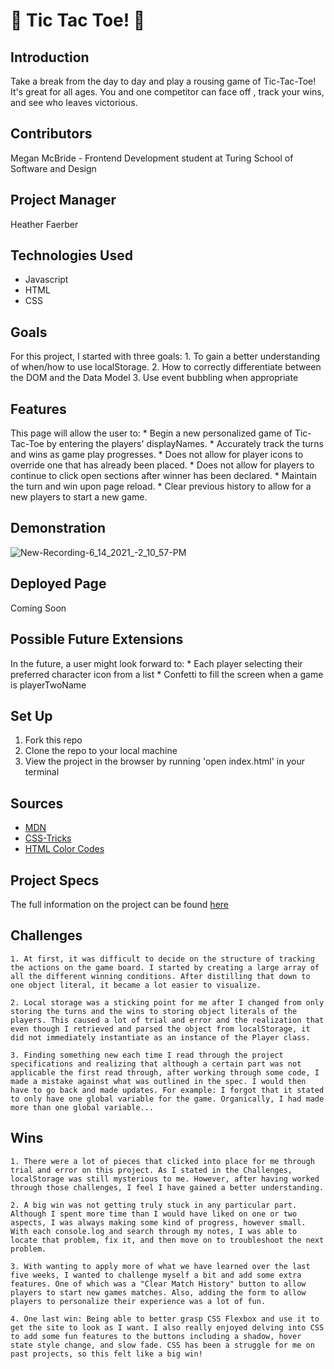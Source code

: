 # 🐷 Tic Tac Toe! 🐯

## Introduction
  Take a break from the day to day and play a rousing game of Tic-Tac-Toe! It's great for all ages. You and one competitor can face off , track your wins, and see who leaves victorious.

## Contributors
  Megan McBride - Frontend Development student at Turing School of Software and Design

## Project Manager
  Heather Faerber

## Technologies Used
  * Javascript
  * HTML
  * CSS

## Goals
  For this project, I started with three goals:
    1. To gain a better understanding of when/how to use localStorage.
    2. How to correctly differentiate between the DOM and the Data Model
    3. Use event bubbling when appropriate

## Features
  This page will allow the user to:
    * Begin a new personalized game of Tic-Tac-Toe by entering the players' displayNames.
    * Accurately track the turns and wins as game play progresses.
    * Does not allow for player icons to override one that has already been placed.
    * Does not allow for players to continue to click open sections after winner has been declared.
    * Maintain the turn and win upon page reload.
    * Clear previous history to allow for a new players to start a new game.

## Demonstration
  ![New-Recording-6_14_2021_-2_10_57-PM](https://user-images.githubusercontent.com/78767067/121958594-15e6e380-cd21-11eb-9574-324589064c39.gif)

## Deployed Page
  Coming Soon

## Possible Future Extensions
  In the future, a user might look forward to:
    * Each player selecting their preferred character icon from a list
    * Confetti to fill the screen when a game is playerTwoName

## Set Up
  1. Fork this repo
  2. Clone the repo to your local machine
  3. View the project in the browser by running 'open index.html' in your terminal

## Sources
  * [MDN](https://developer.mozilla.org/en-US/)
  * [CSS-Tricks](https://css-tricks.com/)
  * [HTML Color Codes](https://htmlcolorcodes.com/)

## Project Specs

  The full information on the project can be found [here](https://frontend.turing.edu/projects/module-1/tic-tac-toe-solo.html)

## Challenges
    1. At first, it was difficult to decide on the structure of tracking the actions on the game board. I started by creating a large array of all the different winning conditions. After distilling that down to one object literal, it became a lot easier to visualize.

    2. Local storage was a sticking point for me after I changed from only storing the turns and the wins to storing object literals of the players. This caused a lot of trial and error and the realization that even though I retrieved and parsed the object from localStorage, it did not immediately instantiate as an instance of the Player class.

    3. Finding something new each time I read through the project specifications and realizing that although a certain part was not applicable the first read through, after working through some code, I made a mistake against what was outlined in the spec. I would then have to go back and made updates. For example: I forgot that it stated to only have one global variable for the game. Organically, I had made more than one global variable...

## Wins
    1. There were a lot of pieces that clicked into place for me through trial and error on this project. As I stated in the Challenges, localStorage was still mysterious to me. However, after having worked through those challenges, I feel I have gained a better understanding.

    2. A big win was not getting truly stuck in any particular part. Although I spent more time than I would have liked on one or two aspects, I was always making some kind of progress, however small. With each console.log and search through my notes, I was able to locate that problem, fix it, and then move on to troubleshoot the next problem.

    3. With wanting to apply more of what we have learned over the last five weeks, I wanted to challenge myself a bit and add some extra features. One of which was a "Clear Match History" button to allow players to start new games matches. Also, adding the form to allow players to personalize their experience was a lot of fun.

    4. One last win: Being able to better grasp CSS Flexbox and use it to get the site to look as I want. I also really enjoyed delving into CSS to add some fun features to the buttons including a shadow, hover state style change, and slow fade. CSS has been a struggle for me on past projects, so this felt like a big win!
